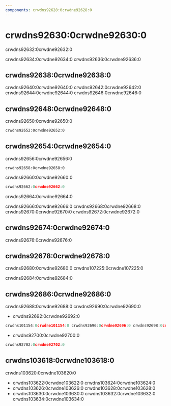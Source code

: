 ```yaml
---
components: crwdns92628:0crwdne92628:0
---
```


# crwdns92630:0crwdne92630:0

<p class="description">crwdns92632:0crwdne92632:0</p>

crwdns92634:0crwdne92634:0 crwdns92636:0crwdne92636:0

## crwdns92638:0crwdne92638:0

crwdns92640:0crwdne92640:0 crwdns92642:0crwdne92642:0 crwdns92644:0crwdne92644:0 crwdns92646:0crwdne92646:0

## crwdns92648:0crwdne92648:0

crwdns92650:0crwdne92650:0

```html
crwdns92652:0crwdne92652:0
```

## crwdns92654:0crwdne92654:0

crwdns92656:0crwdne92656:0

`crwdns92658:0crwdne92658:0`

crwdns92660:0crwdne92660:0

```js
crwdns92662:0crwdne92662:0
```

crwdns92664:0crwdne92664:0

crwdns92666:0crwdne92666:0 crwdns92668:0crwdne92668:0 crwdns92670:0crwdne92670:0 crwdns92672:0crwdne92672:0

## crwdns92674:0crwdne92674:0

crwdns92676:0crwdne92676:0

## crwdns92678:0crwdne92678:0

crwdns92680:0crwdne92680:0 crwdns107225:0crwdne107225:0

crwdns92684:0crwdne92684:0

## crwdns92686:0crwdne92686:0

crwdns92688:0crwdne92688:0 crwdns92690:0crwdne92690:0

- crwdns92692:0crwdne92692:0

```jsx
crwdns101154:0crwdne101154:0 crwdns92696:0crwdne92696:0 crwdns92698:0crwdne92698:0
```

- crwdns92700:0crwdne92700:0

```js
crwdns92702:0crwdne92702:0
```

## crwdns103618:0crwdne103618:0

crwdns103620:0crwdne103620:0

- crwdns103622:0crwdne103622:0 crwdns103624:0crwdne103624:0
- crwdns103626:0crwdne103626:0 crwdns103628:0crwdne103628:0
- crwdns103630:0crwdne103630:0 crwdns103632:0crwdne103632:0 crwdns103634:0crwdne103634:0